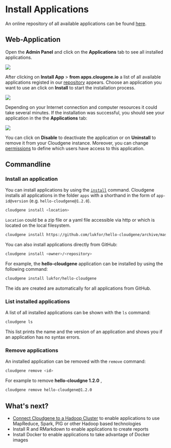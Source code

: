 # Install Applications

An online repository of all available applications can be found [here](http://apps.cloudgene.io).

## Web-Application

Open the **Admin Panel** and click on the **Applications** tab to see all installed applications.

<div class="screenshot">
<img src="../../images/screenshots/install-apps.png">
</div>

After clicking on **Install App** > **from apps.clougene.io** a list of all available applications registed in our [repository](http://apps.cloudgene.io) appears. Choose an application you want to use an click on **Install** to start the installation process.

<div class="screenshot">
<img src="../../images/screenshots/install--app-from-repo.png">
</div>

Depending on your Internet connection and computer resources it could take several minutes. If the installation was successful, you should see your application in the the **Applications** tab:

<div class="screenshot">
<img src="../../images/screenshots/apps.png">
</div>

You can click on **Disable** to deactivate the application or on **Uninstall** to remove it from your Cloudgene instance. Moreover, you can change [permissions](permissions.md) to define which users have access to this application.

## Commandline

### Install an application

You can install applications by using the [`install`](/cli/cloudgene-install) command. Cloudgene installs all applications in the folder `apps` with a shorthand in the form of `app-id@version` (e.g. `hello-cloudgene@1.2.0`).

```sh
cloudgene install <location>
```
`Location` could be a zip file or a yaml file accessible via http or which is located on the local filesystem.

```sh
cloudgene install https://github.com/lukfor/hello-cloudgene/archive/master.zip
```

You can also install applications directly from GitHub:

```sh
cloudgene install <owner>/<repository>
```

For example, the **hello-cloudgene** application can be installed by using the following command:

```sh
cloudgene install lukfor/hello-cloudgene
```

The ids are created are automatically for all applications from GitHub.

### List installed applications

A list of all installed applications can be shown with the `ls` command:

```sh
cloudgene ls
```

This list prints the name and the version of an application and shows you if an application has no syntax errors.


### Remove applications

An installed application can be removed with the `remove` command:


```sh
cloudgene remove <id>
```

For example to remove **hello-cloudgne 1.2.0** ,

```sh
cloudgene remove hello-cloudgene@1.2.0
```

## What's next?

- [Connect Cloudgene to a Hadoop Cluster](/daemon/hadoop) to enable applications to use MapReduce, Spark, PIG or other Hadoop based technologies
- Install R and RMarkdown to enable applications to create reports
- Install Docker to enable applications to take advantage of Docker images
